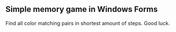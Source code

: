 ## Simple memory game in Windows Forms
Find all color matching pairs in shortest amount of steps. Good luck.
